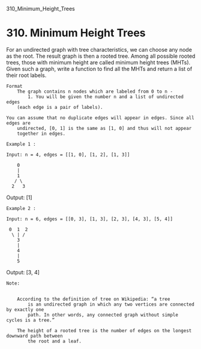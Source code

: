 310_Minimum_Height_Trees
# 310. Minimum Height Trees

For an undirected graph with tree characteristics, we can choose any node as the root. The
        result graph is then a rooted tree. Among all possible rooted trees, those with minimum
        height are called minimum height trees (MHTs). Given such a graph, write a function to find
        all the MHTs and return a list of their root labels.

    Format
        The graph contains n nodes which are labeled from 0 to n -
            1. You will be given the number n and a list of undirected edges
        (each edge is a pair of labels).

    You can assume that no duplicate edges will appear in edges. Since all edges are
        undirected, [0, 1] is the same as [1, 0] and thus will not appear
        together in edges.

    Example 1 :

    Input: n = 4, edges = [[1, 0], [1, 2], [1, 3]]

        0
        |
        1
       / \
      2   3

Output: [1]

    Example 2 :

    Input: n = 6, edges = [[0, 3], [1, 3], [2, 3], [4, 3], [5, 4]]

     0  1  2
      \ | /
        3
        |
        4
        |
        5

Output: [3, 4]

    Note:

    
        According to the definition of tree on Wikipedia: “a tree
            is an undirected graph in which any two vertices are connected by exactly one
            path. In other words, any connected graph without simple cycles is a tree.”
        
        The height of a rooted tree is the number of edges on the longest downward path between
            the root and a leaf.